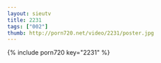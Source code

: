 ```yaml
--- 
layout: sieutv
title: 2231
tags: ["002"]
thumb: http://porn720.net/video/2231/poster.jpg
---
```

{% include porn720 key="2231" %} 
